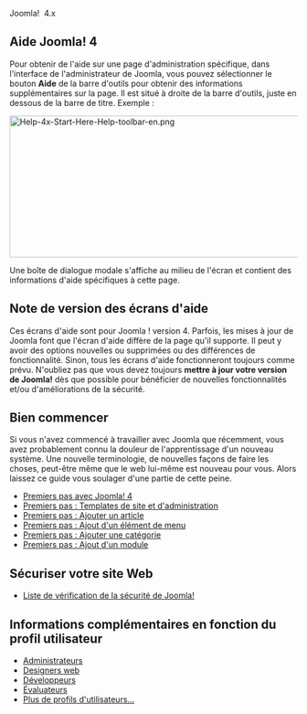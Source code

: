 <!-- Filename: Help4.x:Start_Here / Display title: Par où commencer ? -->

Joomla!  4.x

## Aide Joomla! 4

Pour obtenir de l'aide sur une page d'administration spécifique, dans
l'interface de l'administrateur de Joomla, vous pouvez sélectionner le
bouton **Aide** de la barre d'outils pour obtenir des informations
supplémentaires sur la page. Il est situé à droite de la barre d'outils,
juste en dessous de la barre de titre. Exemple :

<img
src="https://docs.joomla.org/images/thumb/c/c7/Help-4x-Start-Here-Help-toolbar-en.png/800px-Help-4x-Start-Here-Help-toolbar-en.png"
decoding="async"
srcset="https://docs.joomla.org/images/c/c7/Help-4x-Start-Here-Help-toolbar-en.png 1.5x"
data-file-width="864" data-file-height="268" width="800" height="248"
alt="Help-4x-Start-Here-Help-toolbar-en.png" />

Une boîte de dialogue modale s'affiche au milieu de l'écran et contient
des informations d'aide spécifiques à cette page.

## Note de version des écrans d'aide

Ces écrans d'aide sont pour Joomla ! version 4. Parfois, les mises à
jour de Joomla font que l'écran d'aide diffère de la page qu'il
supporte. Il peut y avoir des options nouvelles ou supprimées ou des
différences de fonctionnalité. Sinon, tous les écrans d'aide
fonctionneront toujours comme prévu. N'oubliez pas que vous devez
toujours **mettre à jour votre version de Joomla!** dès que possible
pour bénéficier de nouvelles fonctionnalités et/ou d'améliorations de la
sécurité.

## Bien commencer

Si vous n'avez commencé à travailler avec Joomla que récemment, vous
avez probablement connu la douleur de l'apprentissage d'un nouveau
système. Une nouvelle terminologie, de nouvelles façons de faire les
choses, peut-être même que le web lui-même est nouveau pour vous. Alors
laissez ce guide vous soulager d'une partie de cette peine.

- [Premiers pas avec Joomla!
  4](https://docs.joomla.org/J4.x:Getting_Started_with_Joomla!/fr "J4.x:Getting Started with Joomla!/fr")
- [Premiers pas : Templates de site et
  d'administration](https://docs.joomla.org/J4.x:Getting_Started:_Site_and_Administrator_templates/fr "J4.x:Getting Started: Site and Administrator templates/fr")
- [Premiers pas : Ajouter un
  article](https://docs.joomla.org/J4.x:Getting_Started:_Adding_an_Article/fr "J4.x:Getting Started: Adding an Article/fr")
- [Premiers pas : Ajout d'un élément de
  menu](https://docs.joomla.org/J4.x:Getting_Started:_Adding_a_Menu_Item/fr "J4.x:Getting Started: Adding a Menu Item/fr")
- [Premiers pas : Ajouter une
  catégorie](https://docs.joomla.org/J4.x:Getting_Started:_Adding_a_Category/fr "J4.x:Getting Started: Adding a Category/fr")
- [Premiers pas : Ajout d'un
  module](https://docs.joomla.org/J4.x:Getting_Started:_Adding_a_Module/fr "J4.x:Getting Started: Adding a Module/fr")

## Sécuriser votre site Web

- [Liste de vérification de la sécurité de
  Joomla!](https://docs.joomla.org/Security_Checklist/fr "Security Checklist/fr")

## Informations complémentaires en fonction du profil utilisateur

- [Administrateurs](https://docs.joomla.org/Portal:Administrators/fr "Portal:Administrators/fr")
- [Designers
  web](https://docs.joomla.org/Web_designers/fr "Web designers/fr")
- [Développeurs](https://docs.joomla.org/Portal:Developers/fr "Portal:Developers/fr")
- [Évaluateurs](https://docs.joomla.org/Evaluators/fr "Evaluators/fr")
- [Plus de profils
  d'utilisateurs...](https://docs.joomla.org/Start_here/fr "Start here/fr")
